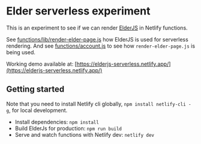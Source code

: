# Elder serverless experiment

This is an experiment to see if we can render [ElderJS](https://elderguide.com/tech/elderjs/) in Netlify functions.

See [functions/lib/render-elder-page.js](functions/lib/render-elder-page.js) how ElderJS is used for serverless rendering. And see [functions/account.js](functions/account.js) to see how `render-elder-page.js` is being used.

Working demo available at: [https://elderjs-serverless.netlify.app/](https://elderjs-serverless.netlify.app/)

## Getting started

Note that you need to install Netlify cli globally, `npm install netlify-cli -g`, for local development.

- Install dependencies: `npm install`
- Build ElderJs for production: `npm run build`
- Serve and watch functions with Netlify dev: `netlify dev`
